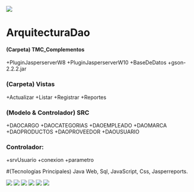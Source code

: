 ![](https://encrypted-tbn0.gstatic.com/images?q=tbn:ANd9GcTWtaI_2anXv1d6g1sz9lVPuSKMXcQjlzcyMQ&usqp=CAU)


# ArquitecturaDao
#### (Carpeta)  TMC_Complementos
+PluginJasperserverW8
+PluginJasperserverW10
+BaseDeDatos
+gson-2.2.2.jar


### (Carpeta)  Vistas
+Actualizar
+Listar
+Registrar
+Reportes

### (Modelo & Controlador)  SRC 
+DAOCARGO
+DAOCATEGORIAS
+DAOEMPLEADO
+DAOMARCA
+DAOPRODUCTOS
+DAOPROVEEDOR
+DAOUSUARIO

### Controlador:
+srvUsuario
+conexion
+parametro

#(Tecnologías Principales) 
Java Web, Sql, JavaScript, Css, Jasperreports.

![](https://img.shields.io/github/stars/pandao/editor.md.svg) ![](https://img.shields.io/github/forks/pandao/editor.md.svg) ![](https://img.shields.io/github/tag/pandao/editor.md.svg) ![](https://img.shields.io/github/release/pandao/editor.md.svg) ![](https://img.shields.io/github/issues/pandao/editor.md.svg) ![](https://img.shields.io/bower/v/editor.md.svg)
